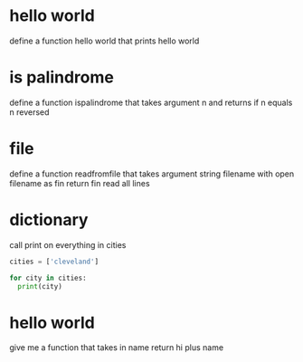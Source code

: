 # hello world

define a function hello world that prints hello world

# is palindrome

define a function ispalindrome that takes argument n and returns if n equals n reversed

# file

define a function readfromfile that takes argument string filename
with open filename as fin
return fin read all lines

# dictionary

call print on everything in cities

```python
cities = ['cleveland']

for city in cities:
  print(city)
```

# hello world

give me a function that takes in name
return hi plus name
